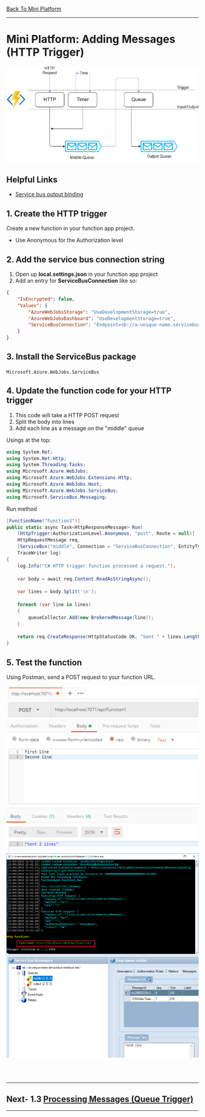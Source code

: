 [Back To Mini Platform](/Tutorials/1-Mini-Platform/README.md)

---

# Mini Platform: Adding Messages (HTTP Trigger)

![Platform diagram](/Images/tutorials-1-mini-platform.png)

## Helpful Links
* [Service bus output binding](https://docs.microsoft.com/en-us/sandbox/functions-recipes/service-bus#using-icollector-with-service-bus-queue-bindings)

## 1. Create the HTTP trigger
Create a new function in your function app project.
* Use Anonymous for the Authorization level

## 2. Add the service bus connection string
1. Open up **local.settings.json** in your function app project
2. Add an entry for **ServiceBusConnection** like so:
```json
{
    "IsEncrypted": false,
    "Values": {
        "AzureWebJobsStorage": "UseDevelopmentStorage=true",
        "AzureWebJobsDashboard": "UseDevelopmentStorage=true",
        "ServiceBusConnection": "Endpoint=sb://a-unique-name.servicebus..."
    }
}
```

## 3. Install the ServiceBus package
`Microsoft.Azure.WebJobs.ServiceBus`

## 4. Update the function code for your HTTP trigger
1. This code will take a HTTP POST request
2. Split the body into lines
3. Add each line as a message on the "middle" queue


Usings at the top:
```cs
using System.Net;
using System.Net.Http;
using System.Threading.Tasks;
using Microsoft.Azure.WebJobs;
using Microsoft.Azure.WebJobs.Extensions.Http;
using Microsoft.Azure.WebJobs.Host;
using Microsoft.Azure.WebJobs.ServiceBus;
using Microsoft.ServiceBus.Messaging;
```

Run method
```cs
[FunctionName("Function1")]
public static async Task<HttpResponseMessage> Run(
    [HttpTrigger(AuthorizationLevel.Anonymous, "post", Route = null)]
    HttpRequestMessage req,
    [ServiceBus("middle", Connection = "ServiceBusConnection", EntityType = EntityType.Queue)] ICollector<BrokeredMessage> queueCollector,
    TraceWriter log)
{
    log.Info("C# HTTP trigger function processed a request.");

    var body = await req.Content.ReadAsStringAsync();

    var lines = body.Split('\n');

    foreach (var line in lines)
    {
        queueCollector.Add(new BrokeredMessage(line));
    }

    return req.CreateResponse(HttpStatusCode.OK, "Sent " + lines.Length + " lines");
}

```


## 5. Test the function
Using Postman, send a POST request to your function URL.

![Postman](/Images/1-mini-platform-test-http.png)
![Postman](/Images/1-mini-platform-test-http-0.png)
![Postman](/Images/1-mini-platform-test-queue.png)


<br><br>

---
## Next- 1.3 [Processing Messages (Queue Trigger)](/Tutorials/1-Mini-Platform/1.3/README.md)
---